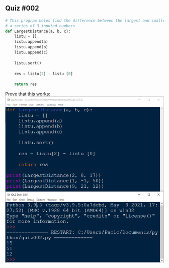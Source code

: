 ## Quiz #002

```.py
# This program helps find the difference between the largest and smallest number from
# a series of 3 inputed numbers
def LargestDistance(a, b, c):
    listu = []
    listu.append(a)
    listu.append(b)
    listu.append(c)

    listu.sort()

    res = listu[2] - listu [0]

    return res
```
Prove that this works:
![](quiz002.png)
